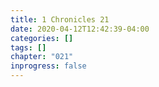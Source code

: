 ```yaml
---
title: 1 Chronicles 21
date: 2020-04-12T12:42:39-04:00
categories: []
tags: []
chapter: "021"
inprogress: false
---
```


